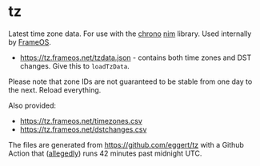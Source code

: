 # tz

Latest time zone data. For use with the [chrono](https://github.com/treeform/chrono) [nim](https://nim-lang.org/) library. Used internally by [FrameOS](https://github.com/FrameOS/frameos).

- https://tz.frameos.net/tzdata.json - contains both time zones and DST changes. Give this to `loadTzData`.

Please note that zone IDs are not guaranteed to be stable from one day to the next. Reload everything.

Also provided:

- https://tz.frameos.net/timezones.csv
- https://tz.frameos.net/dstchanges.csv

The files are generated from https://github.com/eggert/tz with a Github Action that ([allegedly](https://github.com/FrameOS/tz/actions/workflows/generate-timezones.yml)) runs 42 minutes past midnight UTC.

